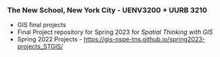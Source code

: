 ### The New School, New York City - UENV3200 + UURB 3210

- GIS final projects
- Final Project repository for Spring 2023 for *Spatial Thinking with GIS*
- Spring 2022 Projects - https://gis-nspe-tns.github.io/spring2023-projects_STGIS/

